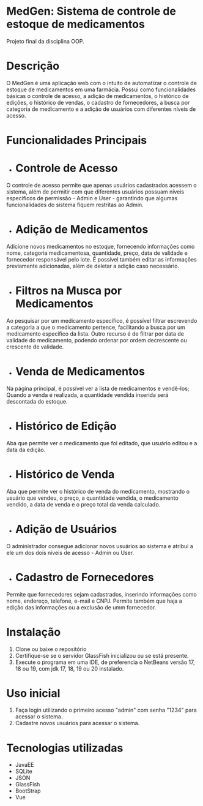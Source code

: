 # MedGen: Sistema de controle de estoque de medicamentos
Projeto final da disciplina OOP.

# Descrição
O MedGen é uma aplicação web com o intuito de automatizar o controle de estoque de medicamentos em uma farmácia. Possui como funcionalidades básicas o controle de acesso, a adição de medicamentos, o histórico de edições, o histórico de vendas, o cadastro de fornecedores, a busca por categoria de medicamento e a adição de usuários com diferentes níveis de acesso.

  # Funcionalidades Principais
* # Controle de Acesso
O controle de acesso permite que apenas usuários cadastrados acessem o sistema, além de permitir com que diferentes usuários possuam níveis específicos de permissão - Admin e User - garantindo que algumas funcionalidades do sistema fiquem restritas ao Admin.

* # Adição de Medicamentos
Adicione novos medicamentos no estoque, fornecendo informações como nome, categoria medicamentosa, quantidade, preço, data de validade e fornecedor responsável pelo lote. É possível também editar as informações previamente adicionadas, além de deletar a adição caso necessário.

* # Filtros na Musca por Medicamentos
Ao pesquisar por um medicamento específico, é possível filtrar escrevendo a categoria a que o medicamento pertence, facilitando a busca por um medicamento específico da lista. Outro recurso é de filtrar por data de validade do medicamento, podendo ordenar por ordem decrescente ou crescente de validade.

* # Venda de Medicamentos
Na página principal, é possível ver a lista de medicamentos e vendê-los; Quando a venda é realizada, a quantidade vendida inserida será descontada do estoque.

* # Histórico de Edição
Aba que permite ver o medicamento que foi editado, que usuário editou e a data da edição.

* # Histórico de Venda
Aba que permite ver o histórico de venda do medicamento, mostrando o usuário que vendeu, o preço, a quantidade vendida, o medicamento vendido, a data de venda e o preço total da venda calculado.

* # Adição de Usuários
O administrador consegue adicionar novos usuários ao sistema e atribui a ele um dos dois níveis de acesso - Admin ou User.

* # Cadastro de Fornecedores
Permite que fornecedores sejam cadastrados, inserindo informações como nome, endereço, telefone, e-mail e CNPJ. Permite também que haja a edição das informações ou a exclusão de umm fornecedor.

# Instalação
1. Clone ou baixe o repositório
2. Certifique-se se o servidor GlassFish inicializou ou se está presente. 
3. Execute o programa em uma IDE, de preferencia o NetBeans versão 17, 18 ou 19, com jdk 17, 18, 19 ou 20 instalado.

# Uso inicial
1. Faça login utilizando o primeiro acesso "admin" com senha "1234" para acessar o sistema.
2. Cadastre novos usuários para acessar o sistema.

# Tecnologias utilizadas
* JavaEE
* SQLite
* JSON
* GlassFish
* BootStrap
* Vue


